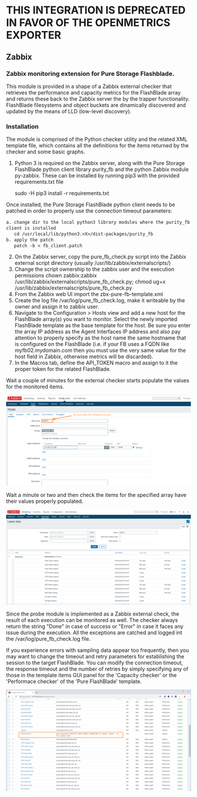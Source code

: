 # THIS INTEGRATION IS DEPRECATED IN FAVOR OF THE OPENMETRICS EXPORTER

## Zabbix

### Zabbix monitoring extension for Pure Storage Flashblade.

This module is provided in a shape of a Zabbix external checker that retrieves the performance and capacity metrics for the FlashBlade array and returns these back to the Zabbix server the by the trapper functionality. FlashBlade filesystems and object buckets are dinamically discovered and updated by the means of LLD (low-level discovery).

### Installation

The module is comprised of the Python checker utility and the related XML template file, which contains all the definitions for the items returned by the checker and some basic graphs.

1. Python 3 is required on the Zabbix server, along with the Pure Storage FlashBlade python client library purity_fb and the python Zabbix module py-zabbix. These can be installed by running pip3 with the provided requirements.txt file

    sudo -H pip3 install -r requirements.txt

  Once installed, the Pure Storage FlashBlade python client needs to be patched in order to properly use the connection timeout parameters:

    a. change dir to the local python3 library modules where the purity_fb client is installed
       cd /usr/local/lib/python3.<X>/dist-packages/purity_fb
    b. apply the patch
       patch -b < fb_client.patch
                            
2. On the Zabbix server, copy the pure_fb_check.py script into the Zabbix external script directory (usually /usr/lib/zabbix/externalscripts/)
3. Change the script ownership to the zabbix user and the execution permissions
   chown zabbix:zabbix /usr/lib/zabbix/externalscripts/pure_fb_check.py; chmod ug+x /usr/lib/zabbix/externalscripts/pure_fb_check.py
4. From the Zabbix web UI import the zbx-pure-fb-template.xml
5. Create the log file /var/log/pure_fb_check.log, make it writeable by the owner and assign it to zabbix user.
6. Navigate to the Configuration > Hosts view and add a new host for the FlashBlade array(s) you want to monitor. Select the newly imported FlashBlade template as the base template for the host. Be sure you enter the array IP address as the Agent Interfaces IP address and also pay attention to properly specify as the host name the same hostname that is configured on the FlashBlade (i.e. if your FB uses a FQDN like myfb02.mydomain.com then you must use the very same value for the host field in Zabbix, otherwise metrics will be discarded). 
7. In the Macros tab, define the API_TOKEN macro and assign to it the proper token for the related FlashBlade.

Wait a couple of minutes for the external checker starts populate the values for the monitored items.

![zabbix-fb-cfg01](../images/zbx-fb-cfg01.png)


Wait a minute or two and then check the items for the specified array have their values properly populated.

![zabbix-fb-cfg02](../images/zbx-fb-cfg02.png)


Since the probe module is implemented as a Zabbix external check, the result of each execution can be monitored as well. The checker always return the string "Done" in case of success or "Error" in case it faces any issue during the execution. All the exceptions are catched and logged int the /var/log/pure_fb_check.log file.

If you experience errors with sampling data appear too frequently, then you may want to change the timeout and retry parameters for establishing the session to the target FlashBlade. You can modify the connection timeout, the response timeout and the number of retries by simply specifying any of those in the template items GUI panel for the 'Capacity checker' or the 'Performace checker' of the 'Pure FlashBlade' template.

![zabbix-fb-cfg03](../images/zbx-fb-cfg03.png)
